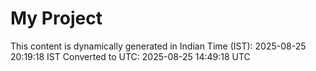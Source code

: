 # My Project

This content is dynamically generated in Indian Time (IST): 2025-08-25 20:19:18 IST
Converted to UTC: 2025-08-25 14:49:18 UTC
